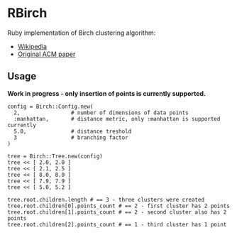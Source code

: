 RBirch
======

Ruby implementation of Birch clustering algorithm:

*   [Wikipedia](http://en.wikipedia.org/wiki/BIRCH_%28data_clustering%29 "Wikipedia - Birch")
*   [Original ACM paper](http://dl.acm.org/citation.cfm?id=593443 "Original ACM papier")

Usage
-----
**Work in progress - only insertion of points is currently supported.**

    config = Birch::Config.new(
      2,                # number of dimensions of data points
      :manhattan,       # distance metric, only :manhattan is supported currently
      5.0,              # distance treshold
      3                 # branching factor
    )
    
    tree = Birch::Tree.new(config)
    tree << [ 2.0, 2.0 ]
    tree << [ 2.1, 2.5 ]
    tree << [ 8.0, 8.0 ]
    tree << [ 7.9, 7.9 ]
    tree << [ 5.0, 5.2 ]
    
    tree.root.children.length # == 3 - three clusters were created
    tree.root.children[0].points_count # == 2 - first cluster has 2 points
    tree.root.children[1].points_count # == 2 - second cluster also has 2 points
    tree.root.children[2].points_count # == 1 - third cluster has 1 point